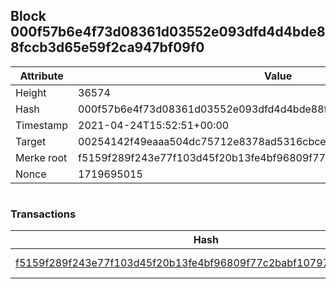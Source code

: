 ## Block 000f57b6e4f73d08361d03552e093dfd4d4bde88fccb3d65e59f2ca947bf09f0

Attribute | Value
--- | ---
Height | 36574
Hash | 000f57b6e4f73d08361d03552e093dfd4d4bde88fccb3d65e59f2ca947bf09f0
Timestamp | 2021-04-24T15:52:51+00:00
Target | 00254142f49eaaa504dc75712e8378ad5316cbcead634704b3734b6271167cc4
Merke root | f5159f289f243e77f103d45f20b13fe4bf96809f77c2babf10797068d217c5f8
Nonce | 1719695015

```

```

### Transactions

Hash | Amount
--- | ---
[f5159f289f243e77f103d45f20b13fe4bf96809f77c2babf10797068d217c5f8](f5159f289f243e77f103d45f20b13fe4bf96809f77c2babf10797068d217c5f8.md) | 10.00000000 SKEPTI 
